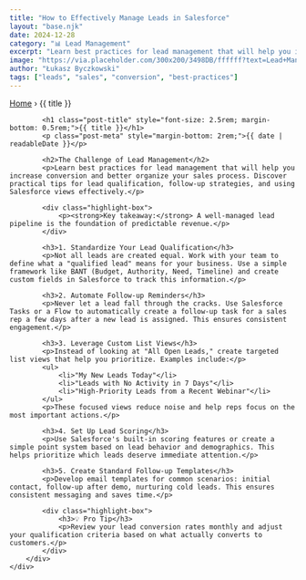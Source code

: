 ```yaml
---
title: "How to Effectively Manage Leads in Salesforce"
layout: "base.njk"
date: 2024-12-28
category: "📊 Lead Management"
excerpt: "Learn best practices for lead management that will help you increase conversion and better organize your sales process with practical tips for lead qualification and follow-up strategies."
image: "https://via.placeholder.com/300x200/3498DB/ffffff?text=Lead+Management"
author: "Łukasz Byczkowski"
tags: ["leads", "sales", "conversion", "best-practices"]
---
```


<div class="container">
    <div class="page-content">
        <div class="content-section">
            <nav aria-label="Breadcrumb" class="breadcrumb">
                <a href="/">Home</a> › 
                <span>{{ title }}</span>
            </nav>
            
            <h1 class="post-title" style="font-size: 2.5rem; margin-bottom: 0.5rem;">{{ title }}</h1>
            <p class="post-meta" style="margin-bottom: 2rem;">{{ date | readableDate }}</p>
            
            <h2>The Challenge of Lead Management</h2>
            <p>Learn best practices for lead management that will help you increase conversion and better organize your sales process. Discover practical tips for lead qualification, follow-up strategies, and using Salesforce views effectively.</p>
            
            <div class="highlight-box">
                <p><strong>Key takeaway:</strong> A well-managed lead pipeline is the foundation of predictable revenue.</p>
            </div>

            <h3>1. Standardize Your Lead Qualification</h3>
            <p>Not all leads are created equal. Work with your team to define what a "qualified lead" means for your business. Use a simple framework like BANT (Budget, Authority, Need, Timeline) and create custom fields in Salesforce to track this information.</p>

            <h3>2. Automate Follow-up Reminders</h3>
            <p>Never let a lead fall through the cracks. Use Salesforce Tasks or a Flow to automatically create a follow-up task for a sales rep a few days after a new lead is assigned. This ensures consistent engagement.</p>

            <h3>3. Leverage Custom List Views</h3>
            <p>Instead of looking at "All Open Leads," create targeted list views that help you prioritize. Examples include:</p>
            <ul>
                <li>"My New Leads Today"</li>
                <li>"Leads with No Activity in 7 Days"</li>
                <li>"High-Priority Leads from a Recent Webinar"</li>
            </ul>
            <p>These focused views reduce noise and help reps focus on the most important actions.</p>

            <h3>4. Set Up Lead Scoring</h3>
            <p>Use Salesforce's built-in scoring features or create a simple point system based on lead behavior and demographics. This helps prioritize which leads deserve immediate attention.</p>

            <h3>5. Create Standard Follow-up Templates</h3>
            <p>Develop email templates for common scenarios: initial contact, follow-up after demo, nurturing cold leads. This ensures consistent messaging and saves time.</p>

            <div class="highlight-box">
                <h3>💡 Pro Tip</h3>
                <p>Review your lead conversion rates monthly and adjust your qualification criteria based on what actually converts to customers.</p>
            </div>
        </div>
    </div>
</div>